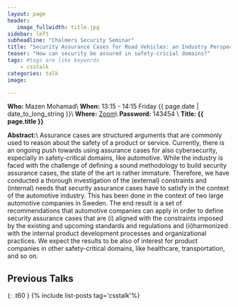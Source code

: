 ```yaml
---
layout: page
header:
   image_fullwidth: title.jpg
sidebar: left
subheadline: "Chalmers Security Seminar"
title: "Security Assurance Cases for Road Vehicles: an Industry Perspective"
teaser: "How can security be assured in safety-cricial domains?"
tags: #tags are like keywords
    - csstalk
categories: talk
image:

---
```

**Who:**  Mazen Mohamad\\
**When:**  13:15 - 14:15 Friday {{ page.date | date_to_long_string }}\\
**Where:**  [Zoom](https://chalmers.zoom.us/my/securityseminar?pwd=UHBtVWtvSUs0STNoYTdiUmwreGRTUT09)\\
**Password:**  143454 \\
**Title: {{ page.title }}**

**Abstract:**\\
Assurance cases are structured arguments that are commonly used to reason about the safety of a product or service. Currently, there is an ongoing push towards using assurance cases for also cybersecurity, especially in safety-critical domains, like automotive. While the industry is faced with the challenge of defining a sound methodology to build security assurance cases, the state of the art is rather immature. Therefore, we have conducted a thorough investigation of the (external) constraints and (internal) needs that security assurance cases have to satisfy in the context of the automotive industry. This has been done in the context of two large automotive companies in Sweden. The end result is a set of recommendations that automotive companies can apply in order to define security assurance cases that are (i) aligned with the constraints imposed by the existing and upcoming standards and regulations and (ii)harmonized with the internal product development processes and organizational practices. We expect the results to be also of interest for product companies in other safety-critical domains, like healthcare, transportation, and so on.


## Previous Talks
{: .t60 }
{% include list-posts tag='csstalk'%}
